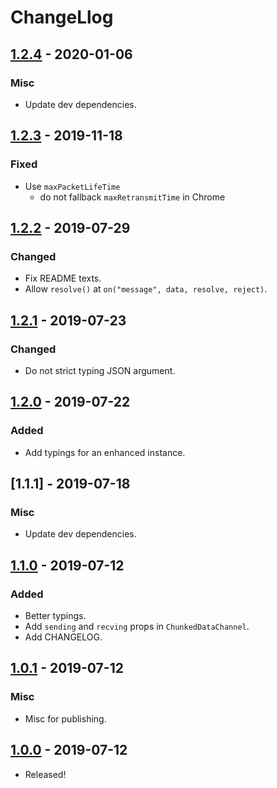 # ChangeLlog

## [1.2.4] - 2020-01-06

### Misc

- Update dev dependencies.

## [1.2.3] - 2019-11-18

### Fixed

- Use `maxPacketLifeTime`
  - do not fallback `maxRetransmitTime` in Chrome

## [1.2.2] - 2019-07-29

### Changed

- Fix README texts.
- Allow `resolve()` at `on("message", data, resolve, reject)`.

## [1.2.1] - 2019-07-23

### Changed

- Do not strict typing JSON argument.

## [1.2.0] - 2019-07-22

### Added

- Add typings for an enhanced instance.

## [1.1.1] - 2019-07-18

### Misc

- Update dev dependencies.

## [1.1.0] - 2019-07-12

### Added

- Better typings.
- Add `sending` and `recving` props in `ChunkedDataChannel`.
- Add CHANGELOG.

## [1.0.1] - 2019-07-12

### Misc

- Misc for publishing.

## [1.0.0] - 2019-07-12

- Released!

[1.2.4]: https://github.com/leader22/enhanced-datachannel/releases/tag/v1.2.4
[1.2.3]: https://github.com/leader22/enhanced-datachannel/releases/tag/v1.2.3
[1.2.2]: https://github.com/leader22/enhanced-datachannel/releases/tag/v1.2.2
[1.2.1]: https://github.com/leader22/enhanced-datachannel/releases/tag/v1.2.1
[1.2.0]: https://github.com/leader22/enhanced-datachannel/releases/tag/v1.2.0
[1.1.0]: https://github.com/leader22/enhanced-datachannel/releases/tag/v1.1.0
[1.0.1]: https://github.com/leader22/enhanced-datachannel/releases/tag/v1.0.1
[1.0.0]: https://github.com/leader22/enhanced-datachannel/releases/tag/v1.0.0
